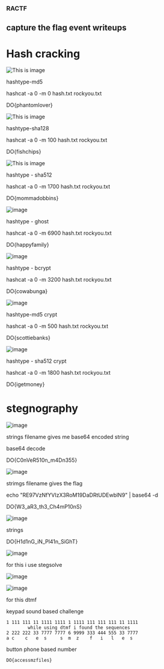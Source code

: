 ### RACTF
## capture the flag event writeups

# Hash cracking


![This is image](https://user-images.githubusercontent.com/71208443/136779910-1951ad63-fe61-4cb4-be45-876f3e7df598.png)

hashtype-md5

hashcat -a 0 -m 0 hash.txt rockyou.txt

DO{phantomlover}

![This is image](https://user-images.githubusercontent.com/71208443/136780362-c2f52c74-28aa-4897-82f2-b094f4e343c4.png)

hashtype-sha128

hashcat -a 0 -m 100 hash.txt rockyou.txt

DO{fishchips}

![This is image](https://user-images.githubusercontent.com/71208443/136780698-0e06a221-535f-4209-8b1a-a5dd399a7fc5.png)


hashtype - sha512

hashcat -a 0 -m 1700 hash.txt rockyou.txt

DO{mommadobbins}

![image](https://user-images.githubusercontent.com/71208443/136780897-b3acef5d-a104-46f6-b347-20970095f386.png)


hashtype - ghost

hashcat -a 0 -m 6900 hash.txt rockyou.txt

DO{happyfamily}


![image](https://user-images.githubusercontent.com/71208443/136781045-9c6726ec-0b55-47b6-877b-e98a9285925b.png)


hashtype - bcrypt 

hashcat -a 0 -m 3200 hash.txt rockyou.txt


DO{cowabunga}

![image](https://user-images.githubusercontent.com/71208443/136781221-70ccd965-36fd-40cb-a288-5623c1b9a3fb.png)


hashtype-md5 crypt

hashcat -a 0 -m 500 hash.txt rockyou.txt


DO{scottiebanks}

![image](https://user-images.githubusercontent.com/71208443/136781350-e44fc1d8-82c6-482c-8db7-3964119fada1.png)

hashtype - sha512 crypt

hashcat -a 0 -m 1800 hash.txt rockyou.txt

DO{igetmoney}


# stegnography

![image](https://user-images.githubusercontent.com/71208443/136782681-76a27eb3-a98e-4260-b25c-8e17269869cc.png)

strings filename gives me base64 encoded string

base64 decode 

DO{C0nVeR510n_m4Dn355}


![image](https://user-images.githubusercontent.com/71208443/136782899-e4c6fcbe-dce2-4269-838c-1b031f63ae75.png)

strimgs filename gives the flag

echo "RE97VzNfYVIzX3RoM19DaDRtUDEwblN9" | base64 -d

DO{W3_aR3_th3_Ch4mP10nS} 

![image](https://user-images.githubusercontent.com/71208443/136783280-2fa5b5a5-54be-413c-9a1c-f20835bae000.png)

strings 

DO{H1d1nG_iN_Pl41n_SiGhT}


![image](https://user-images.githubusercontent.com/71208443/136783507-f5518fb0-1503-4ccf-9975-a3939a6a7b7f.png)

for this i  use stegsolve 

![image](https://user-images.githubusercontent.com/71208443/136784278-5777a41e-ea77-4bf2-9010-f98c6ab7d5a9.png)



![image](https://user-images.githubusercontent.com/71208443/136784634-d0291ac0-6a44-4b6a-abf4-6cdb35f98227.png)

 
for this dtmf 

keypad sound based challenge

    1 111 111 11 1111 1111 1 1111 111 111 111 11 1111
            while using dtmf i found the sequences
    2 222 222 33 7777 7777 6 9999 333 444 555 33 7777
    a c    c   e  s     s  m  z    f   i   l   e  s
button phone based number  

    DO{accessmzfiles}




